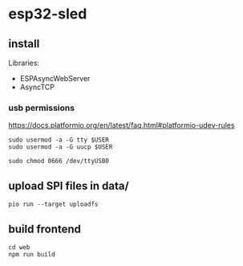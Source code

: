 # esp32-sled

## install

Libraries: 
 
 - ESPAsyncWebServer
 - AsyncTCP


### usb permissions

https://docs.platformio.org/en/latest/faq.html#platformio-udev-rules

`sudo usermod -a -G tty $USER`  
`sudo usermod -a -G uucp $USER`

`sudo chmod 0666 /dev/ttyUSB0`

## upload SPI files in data/

`pio run --target uploadfs`


## build frontend

`cd web`  
`npm run build`